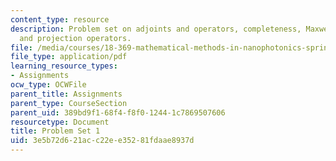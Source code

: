 ```yaml
---
content_type: resource
description: Problem set on adjoints and operators, completeness, Maxwell eigenproblems,
  and projection operators.
file: /media/courses/18-369-mathematical-methods-in-nanophotonics-spring-2008/3e5b72d621acc22ee35281fdaae8937d_pset1.pdf
file_type: application/pdf
learning_resource_types:
- Assignments
ocw_type: OCWFile
parent_title: Assignments
parent_type: CourseSection
parent_uid: 389bd9f1-68f4-f8f0-1244-1c7869507606
resourcetype: Document
title: Problem Set 1
uid: 3e5b72d6-21ac-c22e-e352-81fdaae8937d
---
```


